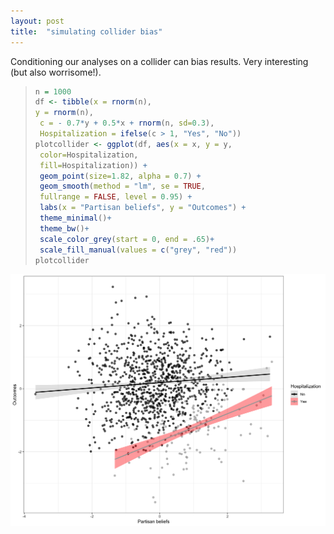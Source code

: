 ```yaml
---
layout: post
title:  "simulating collider bias"
---
```

Conditioning our analyses on a collider can bias results. Very interesting (but also worrisome!).

>```R
>n = 1000
>df <- tibble(x = rnorm(n),
> y = rnorm(n),
>  c = - 0.7*y + 0.5*x + rnorm(n, sd=0.3),
>  Hospitalization = ifelse(c > 1, "Yes", "No"))
> plotcollider <- ggplot(df, aes(x = x, y = y, 
>  color=Hospitalization,
>  fill=Hospitalization)) +
>  geom_point(size=1.82, alpha = 0.7) +
>  geom_smooth(method = "lm", se = TRUE, 
>  fullrange = FALSE, level = 0.95) +
>  labs(x = "Partisan beliefs", y = "Outcomes") +
>  theme_minimal()+
>  theme_bw()+
>  scale_color_grey(start = 0, end = .65)+ 
>  scale_fill_manual(values = c("grey", "red"))
>plotcollider 
>```
![image](/assets/images/colliderplot11.png)
